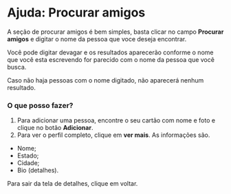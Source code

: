 # Ajuda: Procurar amigos

A seção de procurar amigos é bem simples, basta clicar no campo **Procurar amigos** e digitar o nome da pessoa que voce deseja encontrar.

Você pode digitar devagar e os resultados aparecerão conforme o nome que você esta escrevendo for parecido com o nome da pessoa que você busca.

Caso não haja pessoas com o nome digitado, não aparecerá nenhum resultado.


### O que posso fazer?
1. Para adicionar uma pessoa, encontre o seu cartão com nome e foto e clique no botão **Adicionar**.
2. Para ver o perfil completo, clique em **ver mais**. As informações são.

  - Nome;
  - Estado;
  - Cidade;
  - Bio (detalhes).

   Para sair da tela de detalhes, clique em voltar.
